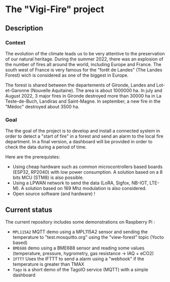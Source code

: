 # The "Vigi-Fire"  project

## Description

### Context

The evolution of the climate leads us to be very attentive to the preservation of our natural heritage. During the
summer 2022, there was an explosion of the number of fires all around the world, including Europe and France. The south west
of France is very famous for the "forêt de Landes" (The Landes Forest) wich is considered as one of the biggest in Europe.

The forest is shared between the departements of Gironde, Landes and Lot-et-Garonne (Nouvelle Aquitaine). The area is about 1000000 ha. In july and August 2022, 3 major fires in Gironde destroyed more than 30000 ha in La Teste-de-Buch, Landiras and Saint-Magne. In september, a new fire in the "Médoc" destroyed about 3500 ha.

### Goal

The the goal of the project is to develop and install a connected system in order to detect a "start of fire" in a forest and send an alarm to the local fire department. In a final version, a dashboard will be provided in order to check the data during a period of time.

Here are the prerequistes:

- Using cheap hardware such as common microcontrollers based boards (ESP32, RP2040) with low power consumption. A solution based on a 8 bits MCU (STM8) is also possible.
- Using a LPWAN network to send the data (LoRA, Sigfox, NB-IOT, LTE-M). A solution based on 169 Mhz modulation is also considered.
- Open source software (and hardware) !

## Current status

The current repository includes some demonstrations on Raspberry Pi :

- ```MPL115A2``` MQTT demo using a MPL115A2 sensor and sending the temperature to "test.mosquitto.org" using the "view-forest" topic (Yocto based)
- ```BME688``` demo using a BME688 sensor and reading  some values (temperature, pressure, hygrometry, gas resistance -> IAQ + eCO2)
- ```IFTTT``` Uses the IFTTT to send a alarm using a "webhook" if the temperature is greater than TMAX
- ```Tago``` is a short demo of the TagoIO service (MQTT) with a simple dashboard

